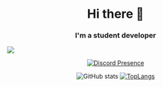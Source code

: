 <h1 align="center">Hi there 👋</h1>
<h3 align="center">I'm a student developer</h3>

![](https://gh-hits.nomadcoders.workers.dev/view?username=Junhojang13)

<div align="center">
  
[![Discord Presence](https://lanyard.cnrad.dev/api/1089392756616597564?showDisplayName=true)](https://discord.com/users/1089392756616597564)

<div>

<div align="center">

![GitHub stats](https://github-readme-stats.vercel.app/api?username=Junhjang13&show_icons=true&theme=dark)
[![TopLangs](https://github-readme-stats.vercel.app/api/top-langs/?username=Junhojang13&layout=compact&theme=dark)](https://github.com/anuraghazra/github-readme-stats)

</div>
